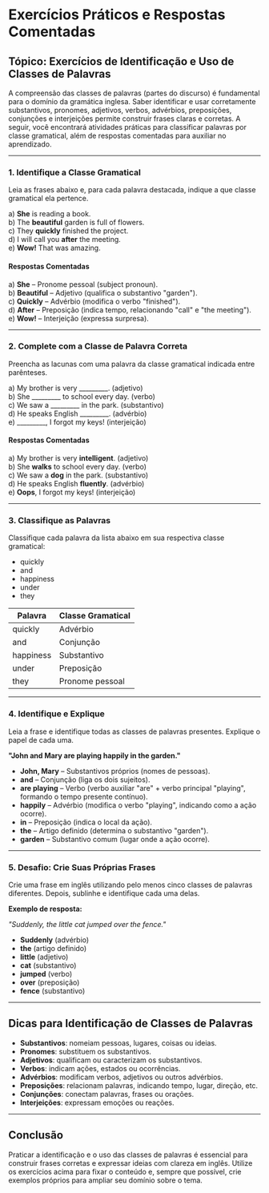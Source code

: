 
# Exercícios Práticos e Respostas Comentadas

## Tópico: Exercícios de Identificação e Uso de Classes de Palavras

A compreensão das classes de palavras (partes do discurso) é fundamental para o domínio da gramática inglesa. Saber identificar e usar corretamente substantivos, pronomes, adjetivos, verbos, advérbios, preposições, conjunções e interjeições permite construir frases claras e corretas. A seguir, você encontrará atividades práticas para classificar palavras por classe gramatical, além de respostas comentadas para auxiliar no aprendizado.

---

### 1. Identifique a Classe Gramatical

Leia as frases abaixo e, para cada palavra destacada, indique a que classe gramatical ela pertence.

a) **She** is reading a book.  
b) The **beautiful** garden is full of flowers.  
c) They **quickly** finished the project.  
d) I will call you **after** the meeting.  
e) **Wow!** That was amazing.

#### Respostas Comentadas

a) **She** – Pronome pessoal (subject pronoun).  
b) **Beautiful** – Adjetivo (qualifica o substantivo "garden").  
c) **Quickly** – Advérbio (modifica o verbo "finished").  
d) **After** – Preposição (indica tempo, relacionando "call" e "the meeting").  
e) **Wow!** – Interjeição (expressa surpresa).

---

### 2. Complete com a Classe de Palavra Correta

Preencha as lacunas com uma palavra da classe gramatical indicada entre parênteses.

a) My brother is very _________. (adjetivo)  
b) She _________ to school every day. (verbo)  
c) We saw a _________ in the park. (substantivo)  
d) He speaks English _________. (advérbio)  
e) _________, I forgot my keys! (interjeição)

#### Respostas Comentadas

a) My brother is very **intelligent**. (adjetivo)  
b) She **walks** to school every day. (verbo)  
c) We saw a **dog** in the park. (substantivo)  
d) He speaks English **fluently**. (advérbio)  
e) **Oops**, I forgot my keys! (interjeição)

---

### 3. Classifique as Palavras

Classifique cada palavra da lista abaixo em sua respectiva classe gramatical:

- quickly
- and
- happiness
- under
- they

| Palavra     | Classe Gramatical   |
|-------------|--------------------|
| quickly     | Advérbio           |
| and         | Conjunção          |
| happiness   | Substantivo        |
| under       | Preposição         |
| they        | Pronome pessoal    |

---

### 4. Identifique e Explique

Leia a frase e identifique todas as classes de palavras presentes. Explique o papel de cada uma.

**"John and Mary are playing happily in the garden."**

- **John, Mary** – Substantivos próprios (nomes de pessoas).
- **and** – Conjunção (liga os dois sujeitos).
- **are playing** – Verbo (verbo auxiliar "are" + verbo principal "playing", formando o tempo presente contínuo).
- **happily** – Advérbio (modifica o verbo "playing", indicando como a ação ocorre).
- **in** – Preposição (indica o local da ação).
- **the** – Artigo definido (determina o substantivo "garden").
- **garden** – Substantivo comum (lugar onde a ação ocorre).

---

### 5. Desafio: Crie Suas Próprias Frases

Crie uma frase em inglês utilizando pelo menos cinco classes de palavras diferentes. Depois, sublinhe e identifique cada uma delas.

**Exemplo de resposta:**

_"Suddenly, the little cat jumped over the fence."_

- **Suddenly** (advérbio)
- **the** (artigo definido)
- **little** (adjetivo)
- **cat** (substantivo)
- **jumped** (verbo)
- **over** (preposição)
- **fence** (substantivo)

---

## Dicas para Identificação de Classes de Palavras

- **Substantivos**: nomeiam pessoas, lugares, coisas ou ideias.
- **Pronomes**: substituem os substantivos.
- **Adjetivos**: qualificam ou caracterizam os substantivos.
- **Verbos**: indicam ações, estados ou ocorrências.
- **Advérbios**: modificam verbos, adjetivos ou outros advérbios.
- **Preposições**: relacionam palavras, indicando tempo, lugar, direção, etc.
- **Conjunções**: conectam palavras, frases ou orações.
- **Interjeições**: expressam emoções ou reações.

---

## Conclusão

Praticar a identificação e o uso das classes de palavras é essencial para construir frases corretas e expressar ideias com clareza em inglês. Utilize os exercícios acima para fixar o conteúdo e, sempre que possível, crie exemplos próprios para ampliar seu domínio sobre o tema.
```
